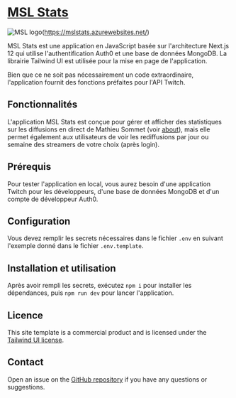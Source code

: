 # [MSL Stats](https://mslstats.azurewebsites.net/)

![MSL logo](https://mslstats.azurewebsites.net/images/android/android-launchericon-96-96.png)(https://mslstats.azurewebsites.net/)

MSL Stats est une application en JavaScript basée sur l'architecture Next.js 12 qui utilise l'authentification Auth0 et une base de données MongoDB. La librairie Tailwind UI est utilisée pour la mise en page de l'application.

Bien que ce ne soit pas nécessairement un code extraordinaire, l'application fournit des fonctions préfaites pour l'API Twitch.

## Fonctionnalités
L'application MSL Stats est conçue pour gérer et afficher des statistiques sur les diffusions en direct de Mathieu Sommet (voir [about](https://mslstats.azurewebsites.net/about)), mais elle permet également aux utilisateurs de voir les rediffusions par jour ou semaine des streamers de votre choix (après login).

## Prérequis

Pour tester l'application en local, vous aurez besoin d'une application Twitch pour les développeurs, d'une base de données MongoDB et d'un compte de développeur Auth0.
## Configuration

Vous devez remplir les secrets nécessaires dans le fichier `.env` en suivant l'exemple donné dans le fichier `.env.template`.
## Installation et utilisation

Après avoir rempli les secrets, exécutez `npm i` pour installer les dépendances, puis `npm run dev` pour lancer l'application.

## Licence

This site template is a commercial product and is licensed under the [Tailwind UI license](https://tailwindui.com/license).

## Contact

Open an issue on the [GitHub repository](https://github.com/zhou-efr/mslstats/issues) if you have any questions or suggestions.